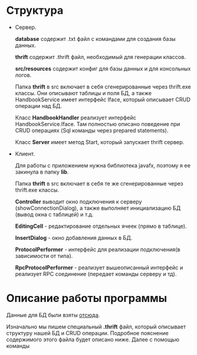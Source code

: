 # Структура 
- Сервер.

   **database** содержит .txt файл с командами для создания базы данных.
   
   **thrift** содержит .thrift файл, необходимый для генерации классов.
   
   **src/resources** содержит конфиг для базы данных и для консольных логов.
   
   Папка **thrift** в src включает в себя сгенерированные через thrift.exe классы. Они описывают таблицы и поля БД, а также HandbookService имеет интерфейс Iface, который описывает CRUD операции над БД.
   
   Класс **HandbookHandler** реализует интерфейс HandbookService.Iface. Там полностью описано поведение при CRUD операциях (Sql команды через prepared statements). 
   
   Класс **Server** имеет метод Start, который запускает thrift сервер.
   
- Клиент.

   Для работы с приложением нужна библиотека javafx, поэтому я ее закинула в папку **lib**.
   
   Папка **thrift** в src включает в себя те же сгенерированные через thrift.exe классы.
   
   **Controller** выводит окно подключения к серверу (showConnectionDialog), а также выполняет инициализацию БД (вывод окна с таблицей) и т.д.
   
   **EditingCell** - редактирование отдельных ячеек (прямо в таблице). 
   
   **InsertDialog** - окно добавления данных в БД.
   
   **ProtocolPerformer** - интерфейс для реализации подключения(в зависимости от типа).
   
   **RpcProtocolPerformer** - реализует вышеописанный интерфейс и реализует RPC соединение (передает команды серверу и тд).
   
# Описание работы программы
Данные для БД были взяты [отсюда](https://ru.wikipedia.org/wiki/Jakarta_EE#Технологии).

Изначально мы пишем специальный **.thrift** файл, который описывает структуру нашей БД и CRUD операции. Подробное пояснение содержимого этого файла будет описано ниже. Далее с помощью команды 



